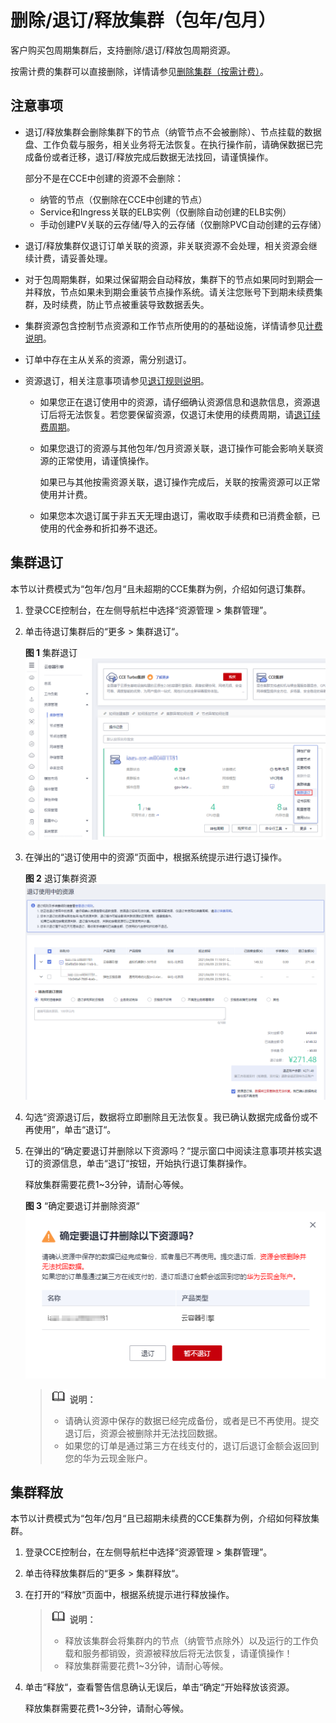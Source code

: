 # 删除/退订/释放集群（包年/包月）<a name="cce_01_0303"></a>

客户购买包周期集群后，支持删除/退订/释放包周期资源。

按需计费的集群可以直接删除，详情请参见[删除集群（按需计费）](删除集群（按需计费）-14.md)。

## 注意事项<a name="section1587811505911"></a>

-   退订/释放集群会删除集群下的节点（纳管节点不会被删除）、节点挂载的数据盘、工作负载与服务，相关业务将无法恢复。在执行操作前，请确保数据已完成备份或者迁移，退订/释放完成后数据无法找回，请谨慎操作。

    部分不是在CCE中创建的资源不会删除：

    -   纳管的节点（仅删除在CCE中创建的节点）
    -   Service和Ingress关联的ELB实例（仅删除自动创建的ELB实例）
    -   手动创建PV关联的云存储/导入的云存储（仅删除PVC自动创建的云存储）

-   退订/释放集群仅退订订单关联的资源，非关联资源不会处理，相关资源会继续计费，请妥善处理。
-   对于包周期集群，如果过保留期会自动释放，集群下的节点如果同时到期会一并释放，节点如果未到期会重装节点操作系统。请关注您账号下到期未续费集群，及时续费，防止节点被重装导致数据丢失。
-   集群资源包含控制节点资源和工作节点所使用的的基础设施，详情请参见[计费说明](https://support.huaweicloud.com/productdesc-cce/cce_productdesc_0013.html)。
-   订单中存在主从关系的资源，需分别退订。
-   资源退订，相关注意事项请参见[退订规则说明](https://support.huaweicloud.com/usermanual-billing/zh-cn_topic_0083138805.html)。
    -   如果您正在退订使用中的资源，请仔细确认资源信息和退款信息，资源退订后将无法恢复。若您要保留资源，仅退订未使用的续费周期，请[退订续费周期](https://account.huaweicloud.com/usercenter/?#/enterpriseProjectIndex/retreatManagement?tab=retreat_renewal)。
    -   如果您退订的资源与其他包年/包月资源关联，退订操作可能会影响关联资源的正常使用，请谨慎操作。

        如果已与其他按需资源关联，退订操作完成后，关联的按需资源可以正常使用并计费。

    -   如果您本次退订属于非五天无理由退订，需收取手续费和已消费金额，已使用的代金券和折扣券不退还。


## 集群退订<a name="section53852026104113"></a>

本节以计费模式为“包年/包月“且未超期的CCE集群为例，介绍如何退订集群。

1.  登录CCE控制台，在左侧导航栏中选择“资源管理 \> 集群管理”。
2.  单击待退订集群后的“更多 \> 集群退订“。

    **图 1**  集群退订<a name="fig186311824124115"></a>  
    ![](figures/集群退订-28.png "集群退订-28")

3.  在弹出的“退订使用中的资源“页面中，根据系统提示进行退订操作。

    **图 2**  退订集群资源<a name="fig3823119131311"></a>  
    ![](figures/退订集群资源.png "退订集群资源")

4.  勾选“资源退订后，数据将立即删除且无法恢复。我已确认数据完成备份或不再使用”，单击“退订“。
5.  在弹出的“确定要退订并删除以下资源吗？“提示窗口中阅读注意事项并核实退订的资源信息，单击“退订“按钮，开始执行退订集群操作。

    释放集群需要花费1\~3分钟，请耐心等候。

    **图 3** “确定要退订并删除资源“<a name="fig11480742138"></a>  
    ![](figures/确定要退订并删除资源.png "确定要退订并删除资源")

    >![](public_sys-resources/icon-note.gif) **说明：** 
    >-   请确认资源中保存的数据已经完成备份，或者是已不再使用。提交退订后，资源会被删除并无法找回数据。
    >-   如果您的订单是通过第三方在线支付的，退订后退订金额会返回到您的华为云现金账户。


## 集群释放<a name="section258103874116"></a>

本节以计费模式为“包年/包月“且已超期未续费的CCE集群为例，介绍如何释放集群。

1.  登录CCE控制台，在左侧导航栏中选择“资源管理 \> 集群管理”。
2.  单击待释放集群后的“更多 \> 集群释放“。
3.  在打开的“释放“页面中，根据系统提示进行释放操作。

    >![](public_sys-resources/icon-note.gif) **说明：** 
    >-   释放该集群会将集群内的节点（纳管节点除外）以及运行的工作负载和服务都销毁，资源被释放后将无法恢复，请谨慎操作！
    >-   释放集群需要花费1\~3分钟，请耐心等候。

4.  单击“释放“，查看警告信息确认无误后，单击“确定“开始释放该资源。

    释放集群需要花费1\~3分钟，请耐心等候。


